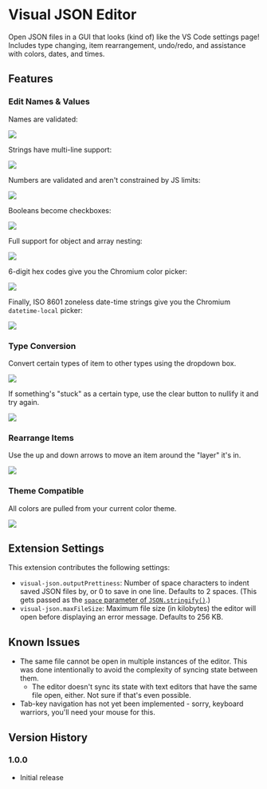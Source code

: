 # Visual JSON Editor

Open JSON files in a GUI that looks (kind of) like the VS Code settings page! Includes type changing, item rearrangement, undo/redo, and assistance with colors, dates, and times.

## Features

### Edit Names & Values

Names are validated:

![](.readme/rename.gif)

Strings have multi-line support:

![](.readme/string.gif)

Numbers are validated and aren't constrained by JS limits:

![](.readme/number.gif)

Booleans become checkboxes:

![](.readme/bool.gif)

Full support for object and array nesting:

![](.readme/obj.gif)

6-digit hex codes give you the Chromium color picker:

![](.readme/color.png)

Finally, ISO 8601 zoneless date-time strings give you the Chromium `datetime-local` picker:

![](.readme/datetime.png)

### Type Conversion

Convert certain types of item to other types using the dropdown box.

![](.readme/type.gif)

If something's "stuck" as a certain type, use the clear button to nullify it and try again.

![](.readme/clear.gif)

### Rearrange Items

Use the up and down arrows to move an item around the "layer" it's in.

![](.readme/move.gif)

### Theme Compatible

All colors are pulled from your current color theme.

![](.readme/theme-collage.png)

## Extension Settings

This extension contributes the following settings:

* `visual-json.outputPrettiness`: Number of space characters to indent saved JSON files by, or 0 to save in one line. Defaults to 2 spaces. (This gets passed as the [`space` parameter of `JSON.stringify()`](https://developer.mozilla.org/en-US/docs/Web/JavaScript/Reference/Global_Objects/JSON/stringify#space).)
* `visual-json.maxFileSize`: Maximum file size (in kilobytes) the editor will open before displaying an error message. Defaults to 256 KB.

## Known Issues

* The same file cannot be open in multiple instances of the editor. This was done intentionally to avoid the complexity of syncing state between them.
  * The editor doesn't sync its state with text editors that have the same file open, either. Not sure if that's even possible.
* Tab-key navigation has not yet been implemented - sorry, keyboard warriors, you'll need your mouse for this.

## Version History

### 1.0.0

* Initial release
